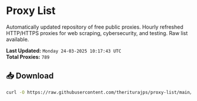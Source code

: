 # Proxy List

Automatically updated repository of free public proxies. Hourly refreshed HTTP/HTTPS proxies for web scraping, cybersecurity, and testing. Raw list available.

**Last Updated:** `Monday 24-03-2025 10:17:43 UTC`  
**Total Proxies:** `789`

## 📥 Download
```bash
curl -O https://raw.githubusercontent.com/theriturajps/proxy-list/main/proxies.txt
